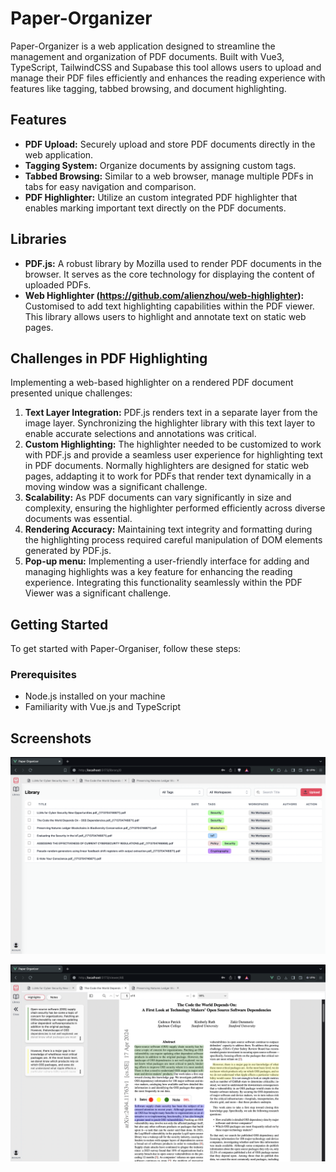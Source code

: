 # Paper-Organizer

Paper-Organizer is a web application designed to streamline the management and organization of PDF documents. Built with Vue3, TypeScript, TailwindCSS and Supabase this tool allows users to upload and manage their PDF files efficiently and enhances the reading experience with features like tagging, tabbed browsing, and document highlighting.

## Features
- **PDF Upload:** Securely upload and store PDF documents directly in the web application.
- **Tagging System:** Organize documents by assigning custom tags.
- **Tabbed Browsing:** Similar to a web browser, manage multiple PDFs in tabs for easy navigation and comparison.
- **PDF Highlighter:** Utilize an custom integrated PDF highlighter that enables marking important text directly on the PDF documents.

## Libraries
- **PDF.js:** A robust library by Mozilla used to render PDF documents in the browser. It serves as the core technology for displaying the content of uploaded PDFs.
- **Web Highlighter (https://github.com/alienzhou/web-highlighter):** Customised to add text highlighting capabilities within the PDF viewer. This library allows users to highlight and annotate text on static web pages.

## Challenges in PDF Highlighting
Implementing a web-based highlighter on a rendered PDF document presented unique challenges:
1. **Text Layer Integration:** PDF.js renders text in a separate layer from the image layer. Synchronizing the highlighter library with this text layer to enable accurate selections and annotations was critical.
2. **Custom Highlighting:** The highlighter needed to be customized to work with PDF.js and provide a seamless user experience for highlighting text in PDF documents. Normally highlighters are designed for static web pages, addapting it to work for PDFs that render text dynamically in a moving window was a significant challenge.
3. **Scalability:** As PDF documents can vary significantly in size and complexity, ensuring the highlighter performed efficiently across diverse documents was essential.
4. **Rendering Accuracy:** Maintaining text integrity and formatting during the highlighting process required careful manipulation of DOM elements generated by PDF.js.
5. **Pop-up menu:** Implementing a user-friendly interface for adding and managing highlights was a key feature for enhancing the reading experience. Integrating this functionality seamlessly within the PDF Viewer was a significant challenge.

## Getting Started
To get started with Paper-Organiser, follow these steps:

### Prerequisites
- Node.js installed on your machine
- Familiarity with Vue.js and TypeScript


## Screenshots

![alt text](./screenshots/1.png)

![alt text](./screenshots/2.png)

